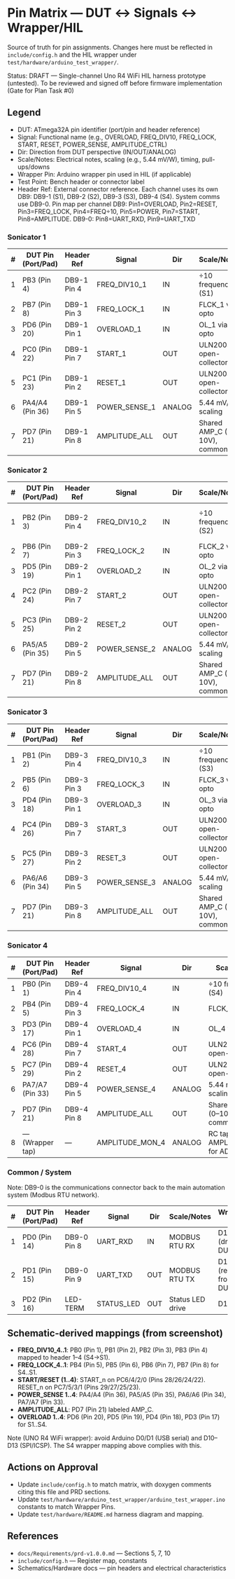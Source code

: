 # Pin Matrix — DUT ↔ Signals ↔ Wrapper/HIL

Source of truth for pin assignments. Changes here must be reflected in `include/config.h` and the HIL wrapper under `test/hardware/arduino_test_wrapper/`.

Status: DRAFT — Single-channel Uno R4 WiFi HIL harness prototype (untested). To be reviewed and signed off before firmware implementation (Gate for Plan Task #0)

## Legend

- DUT: ATmega32A pin identifier (port/pin and header reference)
- Signal: Functional name (e.g., OVERLOAD, FREQ_DIV10, FREQ_LOCK, START, RESET, POWER_SENSE, AMPLITUDE_CTRL)
- Dir: Direction from DUT perspective (IN/OUT/ANALOG)
- Scale/Notes: Electrical notes, scaling (e.g., 5.44 mV/W), timing, pull-ups/downs
- Wrapper Pin: Arduino wrapper pin used in HIL (if applicable)
- Test Point: Bench header or connector label
- Header Ref: External connector reference. Each channel uses its own DB9: DB9-1 (S1), DB9-2 (S2), DB9-3 (S3), DB9-4 (S4). System comms use DB9-0. Pin map per channel DB9: Pin1=OVERLOAD, Pin2=RESET, Pin3=FREQ_LOCK, Pin4=FREQ÷10, Pin5=POWER, Pin7=START, Pin8=AMPLITUDE. DB9-0: Pin8=UART_RXD, Pin9=UART_TXD

### Sonicator 1

| # | DUT Pin (Port/Pad) | Header Ref | Signal        | Dir    | Scale/Notes                       | Wrapper Pin | Test Point |
|---|---------------------|------------|---------------|--------|----------------------------------|-------------|------------|
| 1 | PB3 (Pin 4)         | DB9-1 Pin 4| FREQ_DIV10_1  | IN     | ÷10 frequency (S1)               | N/A         | TBD        |
| 2 | PB7 (Pin 8)         | DB9-1 Pin 3| FREQ_LOCK_1   | IN     | FLCK_1 via opto                  | N/A         | TBD        |
| 3 | PD6 (Pin 20)        | DB9-1 Pin 1| OVERLOAD_1    | IN     | OL_1 via opto                    | N/A         | TBD        |
| 4 | PC0 (Pin 22)        | DB9-1 Pin 7| START_1       | OUT    | ULN2003A open-collector          | N/A         | TBD        |
| 5 | PC1 (Pin 23)        | DB9-1 Pin 2| RESET_1       | OUT    | ULN2003A open-collector          | N/A         | TBD        |
| 6 | PA4/A4 (Pin 36)     | DB9-1 Pin 5| POWER_SENSE_1 | ANALOG | 5.44 mV/W scaling                | N/A         | TBD        |
| 7 | PD7 (Pin 21)        | DB9-1 Pin 8| AMPLITUDE_ALL | OUT    | Shared AMP_C (0–10V), common     | N/A         | TBD        |

### Sonicator 2

| # | DUT Pin (Port/Pad) | Header Ref | Signal        | Dir    | Scale/Notes                       | Wrapper Pin | Test Point |
|---|---------------------|------------|---------------|--------|----------------------------------|-------------|------------|
| 1 | PB2 (Pin 3)         | DB9-2 Pin 4| FREQ_DIV10_2  | IN     | ÷10 frequency (S2)               | N/A (Uno R4 single-channel) | N/A |
| 2 | PB6 (Pin 7)         | DB9-2 Pin 3| FREQ_LOCK_2   | IN     | FLCK_2 via opto                  | N/A | N/A |
| 3 | PD5 (Pin 19)        | DB9-2 Pin 1| OVERLOAD_2    | IN     | OL_2 via opto                    | N/A | N/A |
| 4 | PC2 (Pin 24)        | DB9-2 Pin 7| START_2       | OUT    | ULN2003A open-collector          | N/A | N/A |
| 5 | PC3 (Pin 25)        | DB9-2 Pin 2| RESET_2       | OUT    | ULN2003A open-collector          | N/A | N/A |
| 6 | PA5/A5 (Pin 35)     | DB9-2 Pin 5| POWER_SENSE_2 | ANALOG | 5.44 mV/W scaling                | N/A | N/A |
| 7 | PD7 (Pin 21)        | DB9-2 Pin 8| AMPLITUDE_ALL | OUT    | Shared AMP_C (0–10V), common     | N/A | N/A |

### Sonicator 3

| # | DUT Pin (Port/Pad) | Header Ref | Signal        | Dir    | Scale/Notes                       | Wrapper Pin | Test Point |
|---|---------------------|------------|---------------|--------|----------------------------------|-------------|------------|
| 1 | PB1 (Pin 2)         | DB9-3 Pin 4| FREQ_DIV10_3  | IN     | ÷10 frequency (S3)               | N/A | N/A |
| 2 | PB5 (Pin 6)         | DB9-3 Pin 3| FREQ_LOCK_3   | IN     | FLCK_3 via opto                  | N/A | N/A |
| 3 | PD4 (Pin 18)        | DB9-3 Pin 1| OVERLOAD_3    | IN     | OL_3 via opto                    | N/A | N/A |
| 4 | PC4 (Pin 26)        | DB9-3 Pin 7| START_3       | OUT    | ULN2003A open-collector          | N/A | N/A |
| 5 | PC5 (Pin 27)        | DB9-3 Pin 2| RESET_3       | OUT    | ULN2003A open-collector          | N/A | N/A |
| 6 | PA6/A6 (Pin 34)     | DB9-3 Pin 5| POWER_SENSE_3 | ANALOG | 5.44 mV/W scaling                | N/A | N/A |
| 7 | PD7 (Pin 21)        | DB9-3 Pin 8| AMPLITUDE_ALL | OUT    | Shared AMP_C (0–10V), common     | N/A | N/A |

### Sonicator 4

| # | DUT Pin (Port/Pad) | Header Ref | Signal        | Dir    | Scale/Notes                       | Wrapper Pin | Test Point |
|---|---------------------|------------|---------------|--------|----------------------------------|-------------|------------|
| 1 | PB0 (Pin 1)         | DB9-4 Pin 4| FREQ_DIV10_4  | IN     | ÷10 frequency (S4)               | D7          | TBD        |
| 2 | PB4 (Pin 5)         | DB9-4 Pin 3| FREQ_LOCK_4   | IN     | FLCK_4 via opto                  | D8          | TBD        |
| 3 | PD3 (Pin 17)        | DB9-4 Pin 1| OVERLOAD_4    | IN     | OL_4 via opto                    | A2          | TBD        |
| 4 | PC6 (Pin 28)        | DB9-4 Pin 7| START_4       | OUT    | ULN2003A open-collector          | A3          | TBD        |
| 5 | PC7 (Pin 29)        | DB9-4 Pin 2| RESET_4       | OUT    | ULN2003A open-collector          | A4          | TBD        |
| 6 | PA7/A7 (Pin 33)     | DB9-4 Pin 5| POWER_SENSE_4 | ANALOG | 5.44 mV/W scaling                | A1          | TBD        |
| 7 | PD7 (Pin 21)        | DB9-4 Pin 8| AMPLITUDE_ALL | OUT    | Shared AMP_C (0–10V), common     | D9 (PWM)    | TBD        |
| 8 | — (Wrapper tap)     | —          | AMPLITUDE_MON_4| ANALOG | RC tap of AMPLITUDE_ALL for ADC  | A0          | TBD        |

### Common / System

Note: DB9-0 is the communications connector back to the main automation system (Modbus RTU network).

| # | DUT Pin (Port/Pad) | Header Ref | Signal     | Dir | Scale/Notes        | Wrapper Pin | Test Point |
|---|---------------------|------------|------------|-----|--------------------|-------------|------------|
| 1 | PD0 (Pin 14)        | DB9-0 Pin 8| UART_RXD   | IN  | MODBUS RTU RX     | D10 (drive to DUT RX) | TBD |
| 2 | PD1 (Pin 15)        | DB9-0 Pin 9| UART_TXD   | OUT | MODBUS RTU TX     | D11 (read from DUT TX)| TBD |
| 3 | PD2 (Pin 16)        | LED-TERM   | STATUS_LED | OUT | Status LED drive  | D12         | LED-TERM   |

## Schematic-derived mappings (from screenshot)

- **FREQ_DIV10_4..1**: PB0 (Pin 1), PB1 (Pin 2), PB2 (Pin 3), PB3 (Pin 4) mapped to header 1–4 (S4→S1).
- **FREQ_LOCK_4..1**: PB4 (Pin 5), PB5 (Pin 6), PB6 (Pin 7), PB7 (Pin 8) for S4..S1.
- **START/RESET (1..4)**: START_n on PC6/4/2/0 (Pins 28/26/24/22). RESET_n on PC7/5/3/1 (Pins 29/27/25/23).
- **POWER_SENSE 1..4**: PA4/A4 (Pin 36), PA5/A5 (Pin 35), PA6/A6 (Pin 34), PA7/A7 (Pin 33).
- **AMPLITUDE_ALL**: PD7 (Pin 21) labeled AMP_C.
- **OVERLOAD 1..4**: PD6 (Pin 20), PD5 (Pin 19), PD4 (Pin 18), PD3 (Pin 17) for S1..S4.

Note (UNO R4 WiFi wrapper): avoid Arduino D0/D1 (USB serial) and D10–D13 (SPI/ICSP). The S4 wrapper mapping above complies with this.

## Actions on Approval
- Update `include/config.h` to match matrix, with doxygen comments citing this file and PRD sections.
- Update `test/hardware/arduino_test_wrapper/arduino_test_wrapper.ino` constants to match Wrapper Pins.
- Update `test/hardware/README.md` harness diagram and mapping.

## References
- `docs/Requirements/prd-v1.0.0.md` — Sections 5, 7, 10
- `include/config.h` — Register map, constants
- Schematics/Hardware docs — pin headers and electrical characteristics

